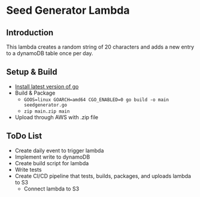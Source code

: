 # Seed Generator Lambda

## Introduction

This lambda creates a random string of 20 characters and adds a new entry to a dynamoDB table once per day.


## Setup & Build

* [Install latest version of go](https://go.dev/doc/install)
* Build & Package
  * `GOOS=linux GOARCH=amd64 CGO_ENABLED=0 go build -o main seedgenerator.go`
  * `zip main.zip main`
* Upload through AWS with .zip file

## ToDo List

* Create daily event to trigger lambda
* Implement write to dynamoDB
* Create build script for lambda
* Write tests
* Create CI/CD pipeline that tests, builds, packages, and uploads lambda to S3
  * Connect lambda to S3
